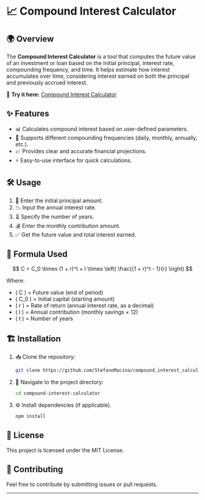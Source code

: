 # 📈 Compound Interest Calculator

## 🌍 Overview
The **Compound Interest Calculator** is a tool that computes the future value of an investment or loan based on the initial principal, interest rate, compounding frequency, and time. It helps estimate how interest accumulates over time, considering interest earned on both the principal and previously accrued interest.

🔗 **Try it here:** [Compound Interest Calculator](https://www.stefanomacinaleone.it/compound-interest-calculator/)

## ✨ Features
- 📊 Calculates compound interest based on user-defined parameters.
- 🔄 Supports different compounding frequencies (daily, monthly, annually, etc.).
- 📈 Provides clear and accurate financial projections.
- ⚡ Easy-to-use interface for quick calculations.

## 🛠 Usage
1. 🏦 Enter the initial principal amount.
2. 📉 Input the annual interest rate.
3. ⏳ Specify the number of years.
4. 💰 Enter the monthly contribution amount.
5. ✅ Get the future value and total interest earned.

## 📐 Formula Used
$$
C = C_0 \times (1 + r)^t + I \times \left( \frac{(1 + r)^t - 1}{r} \right)
$$

Where:
- \( C \) = Future value (end of period)
- \( C_0 \) = Initial capital (starting amount)
- \( r \) = Rate of return (annual interest rate, as a decimal)
- \( I \) = Annual contribution (monthly savings × 12)
- \( t \) = Number of years


## 🏗 Installation
1. 📥 Clone the repository:
   ```sh
   git clone https://github.com/StefanoMacina/compound_interest_calculator.git
   ```
2. 📂 Navigate to the project directory:
   ```sh
   cd compound-interest-calculator
   ```
3. ⚙️ Install dependencies (if applicable).
    ```sh
    npm install
    ```

## 📜 License
This project is licensed under the MIT License.

## 🤝 Contributing
Feel free to contribute by submitting issues or pull requests.

---



